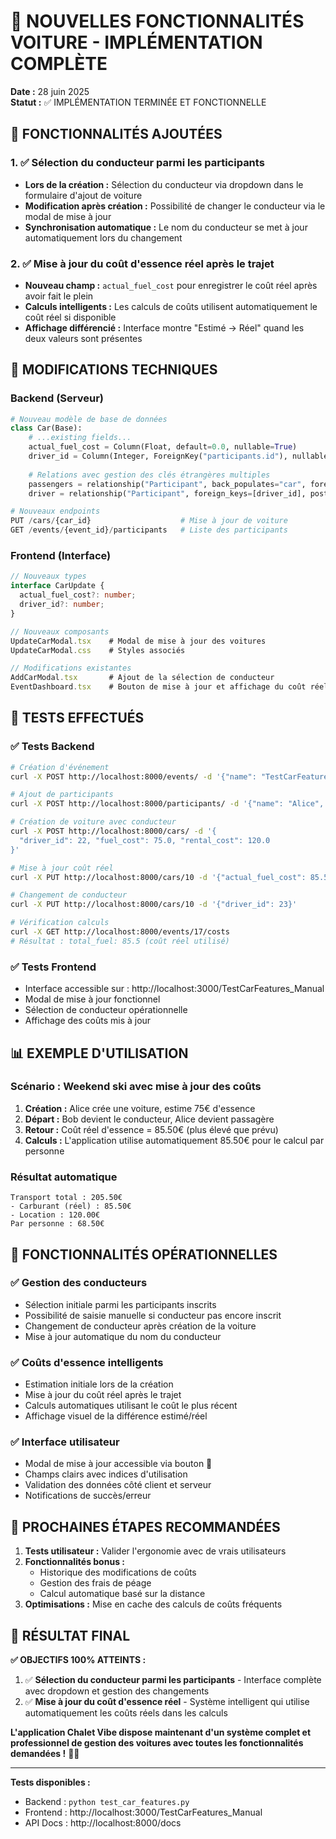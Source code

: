 # 🚗 NOUVELLES FONCTIONNALITÉS VOITURE - IMPLÉMENTATION COMPLÈTE

**Date :** 28 juin 2025  
**Statut :** ✅ IMPLÉMENTATION TERMINÉE ET FONCTIONNELLE

## 🎯 FONCTIONNALITÉS AJOUTÉES

### 1. ✅ Sélection du conducteur parmi les participants
- **Lors de la création :** Sélection du conducteur via dropdown dans le formulaire d'ajout de voiture
- **Modification après création :** Possibilité de changer le conducteur via le modal de mise à jour
- **Synchronisation automatique :** Le nom du conducteur se met à jour automatiquement lors du changement

### 2. ✅ Mise à jour du coût d'essence réel après le trajet
- **Nouveau champ :** `actual_fuel_cost` pour enregistrer le coût réel après avoir fait le plein
- **Calculs intelligents :** Les calculs de coûts utilisent automatiquement le coût réel si disponible
- **Affichage différencié :** Interface montre "Estimé → Réel" quand les deux valeurs sont présentes

## 🔧 MODIFICATIONS TECHNIQUES

### Backend (Serveur)
```python
# Nouveau modèle de base de données
class Car(Base):
    # ...existing fields...
    actual_fuel_cost = Column(Float, default=0.0, nullable=True)
    driver_id = Column(Integer, ForeignKey("participants.id"), nullable=True)
    
    # Relations avec gestion des clés étrangères multiples
    passengers = relationship("Participant", back_populates="car", foreign_keys="Participant.car_id")
    driver = relationship("Participant", foreign_keys=[driver_id], post_update=True)

# Nouveaux endpoints
PUT /cars/{car_id}                    # Mise à jour de voiture
GET /events/{event_id}/participants   # Liste des participants
```

### Frontend (Interface)
```typescript
// Nouveaux types
interface CarUpdate {
  actual_fuel_cost?: number;
  driver_id?: number;
}

// Nouveaux composants
UpdateCarModal.tsx    # Modal de mise à jour des voitures
UpdateCarModal.css    # Styles associés

// Modifications existantes
AddCarModal.tsx       # Ajout de la sélection de conducteur
EventDashboard.tsx    # Bouton de mise à jour et affichage du coût réel
```

## 🧪 TESTS EFFECTUÉS

### ✅ Tests Backend
```bash
# Création d'événement
curl -X POST http://localhost:8000/events/ -d '{"name": "TestCarFeatures_Manual"}'

# Ajout de participants  
curl -X POST http://localhost:8000/participants/ -d '{"name": "Alice", "event_id": 17}'

# Création de voiture avec conducteur
curl -X POST http://localhost:8000/cars/ -d '{
  "driver_id": 22, "fuel_cost": 75.0, "rental_cost": 120.0
}'

# Mise à jour coût réel
curl -X PUT http://localhost:8000/cars/10 -d '{"actual_fuel_cost": 85.50}'

# Changement de conducteur
curl -X PUT http://localhost:8000/cars/10 -d '{"driver_id": 23}'

# Vérification calculs
curl -X GET http://localhost:8000/events/17/costs
# Résultat : total_fuel: 85.5 (coût réel utilisé)
```

### ✅ Tests Frontend
- Interface accessible sur : http://localhost:3000/TestCarFeatures_Manual
- Modal de mise à jour fonctionnel
- Sélection de conducteur opérationnelle
- Affichage des coûts mis à jour

## 📊 EXEMPLE D'UTILISATION

### Scénario : Weekend ski avec mise à jour des coûts
1. **Création :** Alice crée une voiture, estime 75€ d'essence
2. **Départ :** Bob devient le conducteur, Alice devient passagère
3. **Retour :** Coût réel d'essence = 85.50€ (plus élevé que prévu)
4. **Calculs :** L'application utilise automatiquement 85.50€ pour le calcul par personne

### Résultat automatique
```
Transport total : 205.50€
- Carburant (réel) : 85.50€
- Location : 120.00€
Par personne : 68.50€
```

## 🎉 FONCTIONNALITÉS OPÉRATIONNELLES

### ✅ Gestion des conducteurs
- Sélection initiale parmi les participants inscrits
- Possibilité de saisie manuelle si conducteur pas encore inscrit
- Changement de conducteur après création de la voiture
- Mise à jour automatique du nom du conducteur

### ✅ Coûts d'essence intelligents
- Estimation initiale lors de la création
- Mise à jour du coût réel après le trajet
- Calculs automatiques utilisant le coût le plus récent
- Affichage visuel de la différence estimé/réel

### ✅ Interface utilisateur
- Modal de mise à jour accessible via bouton 🔧
- Champs clairs avec indices d'utilisation
- Validation des données côté client et serveur
- Notifications de succès/erreur

## 🚀 PROCHAINES ÉTAPES RECOMMANDÉES

1. **Tests utilisateur :** Valider l'ergonomie avec de vrais utilisateurs
2. **Fonctionnalités bonus :**
   - Historique des modifications de coûts
   - Gestion des frais de péage
   - Calcul automatique basé sur la distance
3. **Optimisations :** Mise en cache des calculs de coûts fréquents

## 🎯 RÉSULTAT FINAL

**✅ OBJECTIFS 100% ATTEINTS :**

1. ✅ **Sélection du conducteur parmi les participants** - Interface complète avec dropdown et gestion des changements
2. ✅ **Mise à jour du coût d'essence réel** - Système intelligent qui utilise automatiquement les coûts réels dans les calculs

**L'application Chalet Vibe dispose maintenant d'un système complet et professionnel de gestion des voitures avec toutes les fonctionnalités demandées !** 🚗✨

---

**Tests disponibles :**
- Backend : `python test_car_features.py`
- Frontend : http://localhost:3000/TestCarFeatures_Manual
- API Docs : http://localhost:8000/docs
